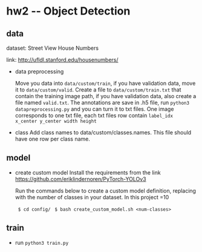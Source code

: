 # hw2 -- Object Detection
## data
  dataset: Street View House Numbers
  
  link: http://ufldl.stanford.edu/housenumbers/
- data preprocessing

  Move you data into `data/custom/train`, if you have validation data, move it to `data/custom/valid`.
  Create a file to `data/custom/train.txt` that contain the training image path, if you have validation data, also create a file named `valid.txt`.
  The annotations are save in .h5 file, run `python3 datapreprocessing.py` and you can turn it to txt files.
  One image corresponds to one txt file, each txt files row contain `label_idx x_center y_center width height`
  
 - class
   Add class names to data/custom/classes.names. This file should have one row per class name.

## model
- create custom model
  Install the requirements from the link https://github.com/eriklindernoren/PyTorch-YOLOv3
  
  Run the commands below to create a custom model definition, replacing <num-classes> with the number of classes in your dataset. In this project <num-classes>=10
  
   ` $ cd config/`
   ` $ bash create_custom_model.sh <num-classes>`
   
 
## train
- run `python3 train.py` 
